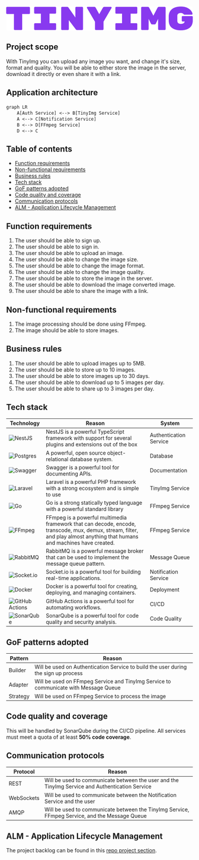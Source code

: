 <p align="center">
  <a href="https://tinyimg.mateux.dev/" target="blank"><img src="./assets/logo.png" height="64" alt="TinyImg logo" /></a>
</p>

## Project scope

With TinyImg you can upload any image you want, and change it's size, format and quality.
You will be able to either store the image in the server, download it directly or even share it with a link.

## Application architecture

```mermaid
graph LR
    A[Auth Service] <--> B[TinyImg Service]
    A <--> C[Notification Service]
    B <--> D[FFmpeg Service]
    D <--> C
```

## Table of contents

- [Function requirements](#function-requirements)
- [Non-functional requirements](#non-functional-requirements)
- [Business rules](#business-rules)
- [Tech stack](#tech-stack)
- [GoF patterns adopted](#gof-patterns-adopted)
- [Code quality and coverage](#code-quality-and-coverage)
- [Communication protocols](#communication-protocols)
- [ALM - Application Lifecycle Management](#alm---application-lifecycle-management)

## Function requirements

1. The user should be able to sign up.
2. The user should be able to sign in.
3. The user should be able to upload an image.
4. The user should be able to change the image size.
5. The user should be able to change the image format.
6. The user should be able to change the image quality.
7. The user should be able to store the image in the server.
8. The user should be able to download the image converted image.
9. The user should be able to share the image with a link.

## Non-functional requirements

1. The image processing should be done using FFmpeg.
2. The image should be able to store images.

## Business rules

1. The user should be able to upload images up to 5MB.
2. The user should be able to store up to 10 images.
3. The user should be able to store images up to 30 days.
4. The user should be able to download up to 5 images per day.
5. The user should be able to share up to 3 images per day.

## Tech stack

| Technology | Reason | System |
|------------|-------------|------------|
| ![NestJS](https://img.shields.io/badge/nestjs-%23E0234E.svg?style=for-the-badge&logo=nestjs&logoColor=white)| NestJS is a powerful TypeScript framework with support for several plugins and extensions out of the box | Authentication Service |
| ![Postgres](https://img.shields.io/badge/postgres-%23316192.svg?style=for-the-badge&logo=postgresql&logoColor=white) | A powerful, open source object-relational database system. | Database |
| ![Swagger](https://img.shields.io/badge/-Swagger-%23Clojure?style=for-the-badge&logo=swagger&logoColor=white) | Swagger is a powerful tool for documenting APIs. | Documentation |
| ![Laravel](https://img.shields.io/badge/laravel-%23FF2D20.svg?style=for-the-badge&logo=laravel&logoColor=white) | Laravel is a powerful PHP framework with a strong ecosystem and is simple to use | TinyImg Service |
| ![Go](https://img.shields.io/badge/go-%2300ADD8.svg?style=for-the-badge&logo=go&logoColor=white) | Go is a strong statically typed language with a powerful standard library | FFmpeg Service |
| ![FFmpeg](https://img.shields.io/badge/ffmpeg-%23CB2018.svg?style=for-the-badge&logo=ffmpeg&logoColor=white) | FFmpeg is a powerful multimedia framework that can decode, encode, transcode, mux, demux, stream, filter, and play almost anything that humans and machines have created. | FFmpeg Service |
| ![RabbitMQ](https://img.shields.io/badge/Rabbitmq-FF6600?style=for-the-badge&logo=rabbitmq&logoColor=white) | RabbitMQ is a powerful message broker that can be used to implement the message queue pattern. | Message Queue |
| ![Socket.io](https://img.shields.io/badge/Socket.io-black?style=for-the-badge&logo=socket.io&badgeColor=010101) | Socket.io is a powerful tool for building real-time applications. | Notification Service |
| ![Docker](https://img.shields.io/badge/docker-%230db7ed.svg?style=for-the-badge&logo=docker&logoColor=white) | Docker is a powerful tool for creating, deploying, and managing containers. | Deployment |
| ![GitHub Actions](https://img.shields.io/badge/github%20actions-%232671E5.svg?style=for-the-badge&logo=githubactions&logoColor=white) | GitHub Actions is a powerful tool for automating workflows. | CI/CD |
| ![SonarQube](https://img.shields.io/badge/SonarQube-black?style=for-the-badge&logo=sonarqube&logoColor=4E9BCD) | SonarQube is a powerful tool for code quality and security analysis. | Code Quality |


## GoF patterns adopted

| Pattern | Reason |
|---------|--------|
| Builder | Will be used on Authentication Service to build the user during the sign up process |
| Adapter | Will be used on FFmpeg Service and TinyImg Service to communicate with Message Queue |
| Strategy | Will be used on FFmpeg Service to process the image |

## Code quality and coverage

This will be handled by SonarQube during the CI/CD pipeline. All services must meet a quota of at least **50% code coverage**.

## Communication protocols

| Protocol | Reason |
|----------|--------|
| REST | Will be used to communicate between the user and the TinyImg Service and Authentication Service |
| WebSockets | Will be used to communicate between the Notification Service and the user |
| AMQP | Will be used to communicate between the TinyImg Service, FFmpeg Service, and the Message Queue |

## ALM - Application Lifecycle Management

The project backlog can be found in this [repo project section](https://github.com/orgs/MateuxDotDev/projects/1/views/1).